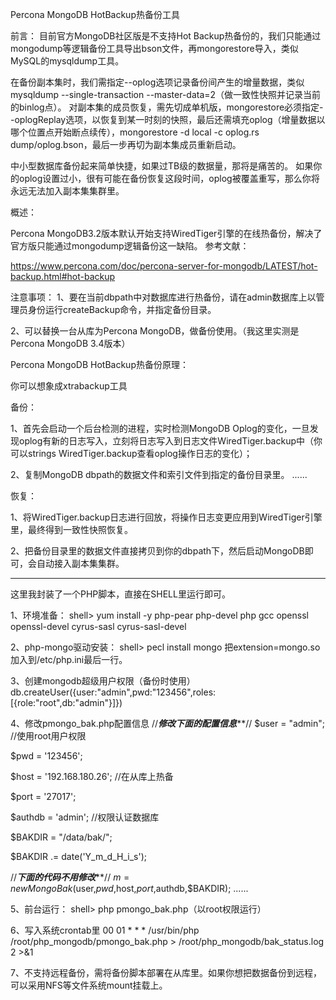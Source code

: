 Percona MongoDB HotBackup热备份工具

前言：
目前官方MongoDB社区版是不支持Hot Backup热备份的，我们只能通过mongodump等逻辑备份工具导出bson文件，再mongorestore导入，类似MySQL的mysqldump工具。

在备份副本集时，我们需指定--oplog选项记录备份间产生的增量数据，类似mysqldump --single-transaction --master-data=2（做一致性快照并记录当前的binlog点）。
对副本集的成员恢复，需先切成单机版，mongorestore必须指定--oplogReplay选项，以恢复到某一时刻的快照，最后还需填充oplog（增量数据以哪个位置点开始断点续传），mongorestore -d local -c oplog.rs dump/oplog.bson，最后一步再切为副本集成员重新启动。

中小型数据库备份起来简单快捷，如果过TB级的数据量，那将是痛苦的。
如果你的oplog设置过小，很有可能在备份恢复这段时间，oplog被覆盖重写，那么你将永远无法加入副本集集群里。


概述：

Percona MongoDB3.2版本默认开始支持WiredTiger引擎的在线热备份，解决了官方版只能通过mongodump逻辑备份这一缺陷。
参考文献：

https://www.percona.com/doc/percona-server-for-mongodb/LATEST/hot-backup.html#hot-backup

注意事项：
1、要在当前dbpath中对数据库进行热备份，请在admin数据库上以管理员身份运行createBackup命令，并指定备份目录。

2、可以替换一台从库为Percona MongoDB，做备份使用。（我这里实测是Percona MongoDB 3.4版本）

Percona MongoDB HotBackup热备份原理：

你可以想象成xtrabackup工具

备份：

1、首先会启动一个后台检测的进程，实时检测MongoDB Oplog的变化，一旦发现oplog有新的日志写入，立刻将日志写入到日志文件WiredTiger.backup中（你可以strings WiredTiger.backup查看oplog操作日志的变化）；

2、复制MongoDB dbpath的数据文件和索引文件到指定的备份目录里。
......

恢复：

1、将WiredTiger.backup日志进行回放，将操作日志变更应用到WiredTiger引擎里，最终得到一致性快照恢复。

2、把备份目录里的数据文件直接拷贝到你的dbpath下，然后启动MongoDB即可，会自动接入副本集集群。

-----------------------------------------------------------------------------------------------------------------------------------------------------------

这里我封装了一个PHP脚本，直接在SHELL里运行即可。

1、环境准备：
shell> yum install -y php-pear php-devel php gcc openssl openssl-devel cyrus-sasl cyrus-sasl-devel 

2、php-mongo驱动安装：
shell> pecl install mongo
把extension=mongo.so加入到/etc/php.ini最后一行。

3、创建mongodb超级用户权限（备份时使用）
db.createUser({user:"admin",pwd:"123456",roles:[{role:"root",db:"admin"}]})

4、修改pmongo_bak.php配置信息
//*************修改下面的配置信息***************//
$user = "admin"; //使用root用户权限

$pwd = '123456'; 

$host = '192.168.180.26'; //在从库上热备

$port = '27017';

$authdb = 'admin'; //权限认证数据库

$BAKDIR = "/data/bak/";

$BAKDIR .= date('Y_m_d_H_i_s');

//*************下面的代码不用修改***************//
$m = new MongoBak($user,$pwd,$host,$port,$authdb,$BAKDIR);
......

5、前台运行：
shell> php pmongo_bak.php（以root权限运行）

6、写入系统crontab里
00 01 * * * /usr/bin/php /root/php_mongodb/pmongo_bak.php > /root/php_mongodb/bak_status.log 2 >&1

7、不支持远程备份，需将备份脚本部署在从库里。如果你想把数据备份到远程，可以采用NFS等文件系统mount挂载上。

